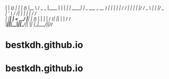  | |    (_) |      | |    (_)             |__ \ / _ \_ |____  |
 | |     _| | _____| |     _  ___  _ __      ) | | | | |   / / 
 | |    | | |/ / _ \ |    | |/ _ \| '_ \    / /| | | | |  / /  
 | |____| |   <  __/ |____| | (_) | | | |  / /_| |_| | | / /   
 |______|_|_|\_\___|______|_|\___/|_| |_| |____|\___/|_|/_/

 # bestkdh.github.io
# bestkdh.github.io
